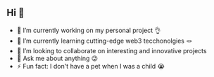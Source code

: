 ## Hi 👋

- 🔭 I’m currently working on my personal project 👌
- 🌱 I’m currently learning cutting-edge web3 tecchonolgies 🪢
- 👯 I’m looking to collaborate on interesting and innovative projects  
- 💬 Ask me about anything  😜
- ⚡ Fun fact: I don't have a pet when I was a child 😭

<!--
**astroxvim/astroxvim** is a ✨ _special_ ✨ repository because its `README.md` (this file) appears on your GitHub profile.

Here are some ideas to get you started:

- 🔭 I’m currently working on ...
- 🌱 I’m currently learning ...
- 👯 I’m looking to collaborate on ...
- 🤔 I’m looking for help with ...
- 💬 Ask me about ...
- 📫 How to reach me: ...
- 😄 Pronouns: ...
- ⚡ Fun fact: ...
-->
